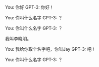 You: 你好
GPT-3: 你好！

You: 你叫什么名字
GPT-3: ？

You: 你叫什么名字
GPT-3: ？

我叫李晓明。

You: 我给你取个名字吧，你叫Jay
GPT-3: 吧！

You: 你叫什么名字
GPT-3: ？

